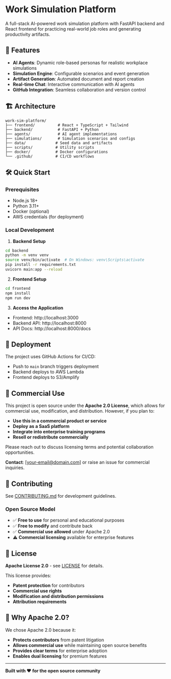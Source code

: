 # Work Simulation Platform

A full-stack AI-powered work simulation platform with FastAPI backend and React frontend for practicing real-world job roles and generating productivity artifacts.

## 🚀 Features

- **AI Agents**: Dynamic role-based personas for realistic workplace simulations
- **Simulation Engine**: Configurable scenarios and event generation
- **Artifact Generation**: Automated document and report creation
- **Real-time Chat**: Interactive communication with AI agents
- **GitHub Integration**: Seamless collaboration and version control

## 🏗️ Architecture

```
work-sim-platform/
├── frontend/          # React + TypeScript + Tailwind
├── backend/           # FastAPI + Python
├── agents/            # AI agent implementations
├── simulations/       # Simulation scenarios and configs
├── data/             # Seed data and artifacts
├── scripts/          # Utility scripts
├── docker/           # Docker configurations
└── .github/          # CI/CD workflows
```

## 🛠️ Quick Start

### Prerequisites
- Node.js 18+
- Python 3.11+
- Docker (optional)
- AWS credentials (for deployment)

### Local Development

1. **Backend Setup**
```bash
cd backend
python -m venv venv
source venv/bin/activate  # On Windows: venv\Scripts\activate
pip install -r requirements.txt
uvicorn main:app --reload
```

2. **Frontend Setup**
```bash
cd frontend
npm install
npm run dev
```

3. **Access the Application**
- Frontend: http://localhost:3000
- Backend API: http://localhost:8000
- API Docs: http://localhost:8000/docs

## 🚀 Deployment

The project uses GitHub Actions for CI/CD:
- Push to `main` branch triggers deployment
- Backend deploys to AWS Lambda
- Frontend deploys to S3/Amplify

## 💼 Commercial Use

This project is open source under the **Apache 2.0 License**, which allows for commercial use, modification, and distribution. However, if you plan to:

- **Use this in a commercial product or service**
- **Deploy as a SaaS platform**
- **Integrate into enterprise training programs**
- **Resell or redistribute commercially**

Please reach out to discuss licensing terms and potential collaboration opportunities.

**Contact**: [your-email@domain.com] or raise an issue for commercial inquiries.

## 🤝 Contributing

See [CONTRIBUTING.md](./CONTRIBUTING.md) for development guidelines.

### Open Source Model
- ✅ **Free to use** for personal and educational purposes
- ✅ **Free to modify** and contribute back
- ✅ **Commercial use allowed** under Apache 2.0
- ⚠️ **Commercial licensing** available for enterprise features

## 📝 License

**Apache License 2.0** - see [LICENSE](./LICENSE) for details.

This license provides:
- **Patent protection** for contributors
- **Commercial use rights**
- **Modification and distribution permissions**
- **Attribution requirements**

## 🌟 Why Apache 2.0?

We chose Apache 2.0 because it:
- **Protects contributors** from patent litigation
- **Allows commercial use** while maintaining open source benefits
- **Provides clear terms** for enterprise adoption
- **Enables dual licensing** for premium features

---

**Built with ❤️ for the open source community** 